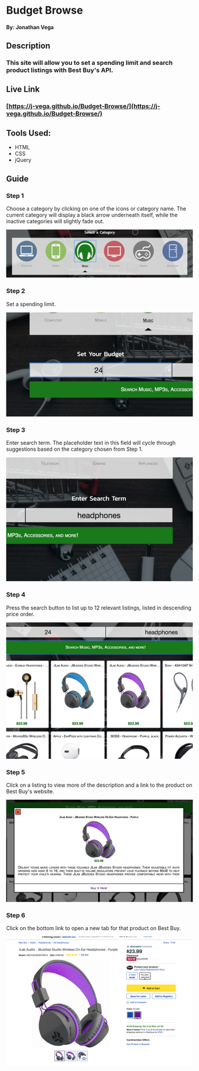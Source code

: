 # Budget Browse
  #### By: Jonathan Vega
  
## Description
### This site will allow you to set a spending limit and search product listings with Best Buy's API.

## Live Link
### [https://j-vega.github.io/Budget-Browse/](https://j-vega.github.io/Budget-Browse/)

## Tools Used:
   - HTML
   - CSS
   - jQuery
   
## Guide

### Step 1
Choose a category by clicking on one of the icons or category name. The current category will display a black arrow underneath
  itself, while the inactive categories will slightly fade out.
  
 ![ScreenShot](https://github.com/J-Vega/Budget-Browse/blob/master/GuideImages/Step%201.png?raw=true)
  
  
### Step 2
Set a spending limit. 

![ScreenShot](https://github.com/J-Vega/Budget-Browse/blob/master/GuideImages/Step%202.png?raw=true)

### Step 3 
Enter search term. The placeholder text in this field will cycle through suggestions based on the category chosen from Step 1.

![ScreenShot](https://github.com/J-Vega/Budget-Browse/blob/master/GuideImages/Step%203.png?raw=true)

### Step 4
Press the search button to list up to 12 relevant listings, listed in descending price order.

![ScreenShot](https://github.com/J-Vega/Budget-Browse/blob/master/GuideImages/Step%204.png?raw=true)

### Step 5
Click on a listing to view more of the description and a link to the product on Best Buy's website.

![ScreenShot](https://github.com/J-Vega/Budget-Browse/blob/master/GuideImages/Step%205.png?raw=true)

### Step 6
Click on the bottom link to open a new tab for that product on Best Buy.

![ScreenShot](https://github.com/J-Vega/Budget-Browse/blob/master/GuideImages/Step%206.png?raw=true)

